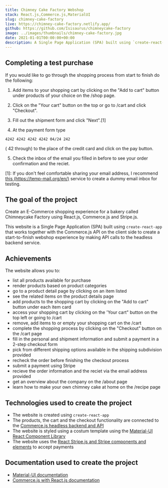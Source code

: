 ```yaml
---
title: Chimney Cake Factory Webshop
stack: React.js,Commerce.js,MaterialUI
slug: chimney-cake-factory
live: https://chimney-cake-factory.netlify.app/
github: https://github.com/Isisaurus/chimneycake-factory
image: ../images/thumbnails/chimney-cake-factory.jpg
date: 2021-01-01T00:00:00+00:00
description: A Single Page Application (SPA) built using `create-react-app` that works together with the Commerce.js API on the client side to create a start-to-finish webshop experience by making API calls to the headless backend service.
---
```


## Completing a test purchase

If you would like to go through the shopping process from start to finish do the following:

1. Add items to your shopping cart by clicking on the "Add to cart" button under products of your choice on the /shop page.

2. Click on the "Your cart" button on the top or go to /cart and click "Checkout".

3. Fill out the shipment form and click "Next".[1]

4. At the payment form type

`4242 4242 4242 4242 04/24 242`

( 42 through) to the place of the credit card and click on the pay button.

5. Check the inbox of the email you filled in before to see your order confirmation and the reciet.

[1]: If you don't feel comfortable sharing your email address, I recommend [this (https://temp-mail.org/en/)](https://temp-mail.org/en/) service to create a dummy email inbox for testing.

## The goal of the project

Create an E-Commerce shopping experience for a bakery called Chimneycake Factory using React.js, Commerce.js and Stripe.js.

This website is a Single Page Application (SPA) built using `create-react-app` that works together with the Commerce.js API on the client side to create a start-to-finish webshop experience by making API calls to the headless backend service.

## Achievements

The website allows you to:

- list all products available for purchase
- render products based on product categories
- go to a product detail page by clicking on an item listed
- see the related items on the product details page
- add products to the shopping cart by clicking on the "Add to cart" button under each item card
- access your shopping cart by clicking on the 'Your cart" button on the top left or going to /cart
- remove, add items to or empty your shopping cart on the /cart
- complete the shopping process by clicking on the "Checkout" button on the /cart page
- fill in the personal and shipment information and submit a payment in a 2-step checkout form
- pick from different shipping options available in the shipping subdivision provided
- recheck the order before finishing the checkout process
- submit a payment using Stripe
- recieve the order information and the reciet via the email address provided
- get an overview about the company on the /about page
- learn how to make your own chimney cake at home on the /recipe page

## Technologies used to create the project

- The website is created using `create-react-app`
- The products, the cart and the checkout functionality are connected to the [Commerce.js headless backend and API](https://commercejs.com/)
- The website is styled using a costum template using the [Material-UI React Component Library](https://material-ui.com/)
- The website uses the [React Stripe.js and Stripe components and elements](https://stripe.com/docs/stripe-js/react) to accept payments

## Documentation used to create the project

- [Material-UI documentation](https://material-ui.com/customization/theming/)
- [Commerce.js with React.js documentation](https://commercejs.com/docs/guides/products-react#that-wraps-it-up)
